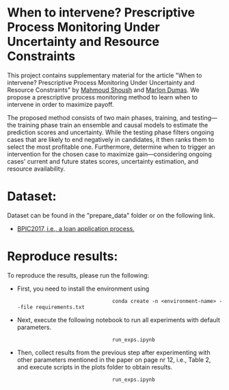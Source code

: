 # When to intervene? Prescriptive Process Monitoring Under Uncertainty and Resource Constraints

This project contains supplementary material for the article "When to intervene? Prescriptive Process Monitoring Under Uncertainty and Resource Constraints" by [Mahmoud Shoush](https://scholar.google.com/citations?user=Jw4rBlkAAAAJ&hl=en) and [Marlon Dumas](https://kodu.ut.ee/~dumas/). We propose a prescriptive process monitoring method to learn when to intervene in order to maximize payoff. 


The proposed method consists of two main phases, training, and testing—the training phase train an ensemble and causal models to estimate the prediction scores and uncertainty. While the testing phase filters ongoing cases that are likely to end negatively in candidates, it then ranks them to select the most profitable one. Furthermore, determine when to trigger an intervention for the chosen case to maximize gain—considering ongoing cases' current and future states scores, uncertainty estimation, and resource availability.



# Dataset: 
Dataset can be found in the "prepare_data" folder or on the following link.
* [BPIC2017, i.e., a loan application process.]( https://owncloud.ut.ee/owncloud/index.php/s/rqk7wNinSzqLMRm)



# Reproduce results:
To reproduce the results, please run the following:

* First, you need to install the environment using

                                     conda create -n <environment-name> --file requirements.txt

* Next, execute the following notebook to run all experiments with default parameters. 

                                     run_exps.ipynb
                                     
                                                           

* Then, collect results from the previous step after experimenting with other parameters mentioned in the paper on page nr 12, i.e., Table 2, and execute scripts in the plots folder to obtain results. 

                                     run_exps.ipynb
